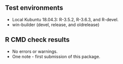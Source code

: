 
## Test environments
* Local Kubuntu 18.04.3: R-3.5.2, R-3.6.3, and R-devel.
* win-builder (devel, release, and oldrelease)

## R CMD check results
* No errors or warnings.
* One note - first submission of this package.
